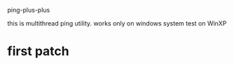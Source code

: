 ping-plus-plus

this is multithread ping utility.
works only on windows system
test on WinXP

first patch
==============

